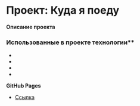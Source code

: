 # Проект: Куда я поеду

**Описание проекта**


### Иcпользованные в проекте технологии**
* 
* 
* 
* 

**GitHub Pages**
* [Ссылка](https://github.com/chashchinavera/kuda-ya-poedu)